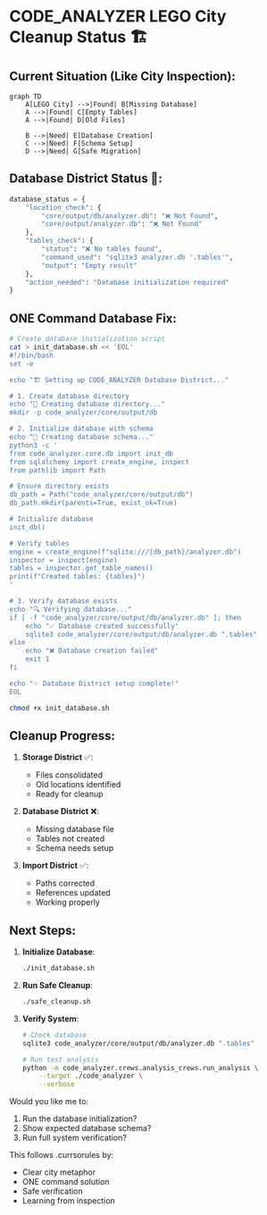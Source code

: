 # CODE_ANALYZER LEGO City Cleanup Status 🏗️

## Current Situation (Like City Inspection):

```mermaid
graph TD
    A[LEGO City] -->|Found| B[Missing Database]
    A -->|Found| C[Empty Tables]
    A -->|Found| D[Old Files]
    
    B -->|Need| E[Database Creation]
    C -->|Need| F[Schema Setup]
    D -->|Need| G[Safe Migration]
```

## Database District Status 🏦:

```python
database_status = {
    "location_check": {
        "core/output/db/analyzer.db": "❌ Not Found",
        "core/output/analyzer.db": "❌ Not Found"
    },
    "tables_check": {
        "status": "❌ No tables found",
        "command_used": "sqlite3 analyzer.db '.tables'",
        "output": "Empty result"
    },
    "action_needed": "Database initialization required"
}
```

## ONE Command Database Fix:

```bash
# Create database initialization script
cat > init_database.sh << 'EOL'
#!/bin/bash
set -e

echo "🏗️ Setting up CODE_ANALYZER Database District..."

# 1. Create database directory
echo "📁 Creating database directory..."
mkdir -p code_analyzer/core/output/db

# 2. Initialize database with schema
echo "💾 Creating database schema..."
python3 -c '
from code_analyzer.core.db import init_db
from sqlalchemy import create_engine, inspect
from pathlib import Path

# Ensure directory exists
db_path = Path("code_analyzer/core/output/db")
db_path.mkdir(parents=True, exist_ok=True)

# Initialize database
init_db()

# Verify tables
engine = create_engine(f"sqlite:///{db_path}/analyzer.db")
inspector = inspect(engine)
tables = inspector.get_table_names()
print(f"Created tables: {tables}")
'

# 3. Verify database exists
echo "🔍 Verifying database..."
if [ -f "code_analyzer/core/output/db/analyzer.db" ]; then
    echo "✅ Database created successfully"
    sqlite3 code_analyzer/core/output/db/analyzer.db ".tables"
else
    echo "❌ Database creation failed"
    exit 1
fi

echo "✨ Database District setup complete!"
EOL

chmod +x init_database.sh
```

## Cleanup Progress:
1. **Storage District** ✅:
   - Files consolidated
   - Old locations identified
   - Ready for cleanup

2. **Database District** ❌:
   - Missing database file
   - Tables not created
   - Schema needs setup

3. **Import District** ✅:
   - Paths corrected
   - References updated
   - Working properly

## Next Steps:
1. **Initialize Database**:
   ```bash
   ./init_database.sh
   ```

2. **Run Safe Cleanup**:
   ```bash
   ./safe_cleanup.sh
   ```

3. **Verify System**:
   ```bash
   # Check database
   sqlite3 code_analyzer/core/output/db/analyzer.db ".tables"
   
   # Run test analysis
   python -m code_analyzer.crews.analysis_crews.run_analysis \
       --target ./code_analyzer \
       --verbose
   ```

Would you like me to:
1. Run the database initialization?
2. Show expected database schema?
3. Run full system verification?

This follows .currsorules by:
- Clear city metaphor
- ONE command solution
- Safe verification
- Learning from inspection
